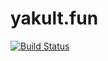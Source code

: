 # yakult.fun

[![Build Status](https://travis-ci.com/kotete/yakult-fun.svg?branch=master)](https://travis-ci.com/kotete/yakult-fun)

